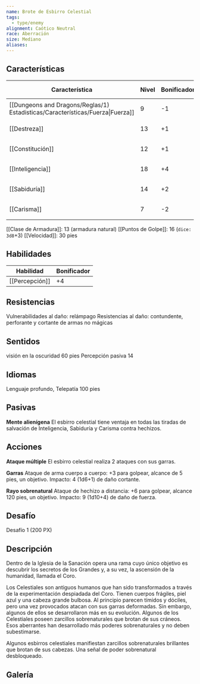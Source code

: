 ```yaml
---
name: Brote de Esbirro Celestial
tags:
  - type/enemy
alignment: Caótico Neutral
race: Aberración
size: Mediano
aliases:
---
```


## Características

| Característica                                                                 | Nivel | Bonificador | Lanzar dado      |
| ------------------------------------------------------------------------------ | ----- | ----------- | ---------------- |
| [[Dungeons and Dragons/Reglas/1) Estadisticas/Características/Fuerza\|Fuerza]] | 9     | -1          | `dice: 1d20 + 0` |
| [[Destreza]]                                                                   | 13    | +1          | `dice: 1d20 + 0` |
| [[Constitución]]                                                               | 12    | +1          | `dice: 1d20 + 0` |
| [[Inteligencia]]                                                               | 18    | +4          | `dice: 1d20 + 0` |
| [[Sabiduría]]                                                                  | 14    | +2          | `dice: 1d20 + 0` |
| [[Carisma]]                                                                    | 7     | -2          | `dice: 1d20 + 0` |

[[Clase de Armadura]]: 13 (armadura natural)
[[Puntos de Golpe]]: 16 (`dice: 3d8`+3)
[[Velocidad]]: 30 pies

## Habilidades

| Habilidad      | Bonificador |
| -------------- | ----------- |
| [[Percepción]] | +4          |

## Resistencias

Vulnerabilidades al daño: relámpago
Resistencias al daño: contundente, perforante y cortante de armas no mágicas

## Sentidos

visión en la oscuridad 60 pies
Percepción pasiva 14

## Idiomas

Lenguaje profundo, Telepatía 100 pies

## Pasivas

**Mente alienígena**
El esbirro celestial tiene ventaja en todas las tiradas de salvación de Inteligencia, Sabiduría y Carisma contra hechizos.

## Acciones

**Ataque múltiple**
El esbirro celestial realiza 2 ataques con sus garras.

**Garras**
Ataque de arma cuerpo a cuerpo: +3 para golpear, alcance de 5 pies, un objetivo.
Impacto: 4 (1d6+1) de daño cortante.

**Rayo sobrenatural**
Ataque de hechizo a distancia: +6 para golpear, alcance 120 pies, un objetivo. 
Impacto: 9 (1d10+4) de daño de fuerza.

## Desafío

Desafío 1 (200 PX)

## Descripción

Dentro de la Iglesia de la Sanación opera una rama cuyo único objetivo es descubrir los secretos de los Grandes y, a su vez, la ascensión de la humanidad, llamada el Coro.

Los Celestiales son antiguos humanos que han sido transformados a través de la experimentación despiadada del Coro. Tienen cuerpos frágiles, piel azul y una cabeza grande bulbosa. Al principio parecen tímidos y dóciles, pero una vez provocados atacan con sus garras deformadas. Sin embargo, algunos de ellos se desarrollaron más en su evolución. Algunos de los Celestiales poseen zarcillos sobrenaturales que brotan de sus cráneos. Esos aberrantes han desarrollado más poderes sobrenaturales y no deben subestimarse.

Algunos esbirros celestiales manifiestan zarcillos sobrenaturales brillantes que brotan de sus cabezas. Una señal de poder sobrenatural desbloqueado.

## Galería

